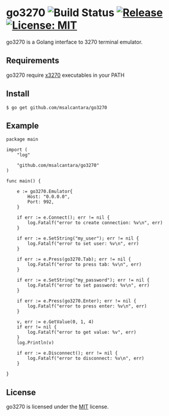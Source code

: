 # go3270 ![Build Status](https://travis-ci.org/msalcantara/go3270.svg?branch=master) [![Release](https://img.shields.io/github/release/msalcantara/go3270.svg)](https://github.com/msalcantara/go3270/releases) [![License: MIT](https://img.shields.io/badge/License-MIT-blue.svg)](https://opensource.org/licenses/MIT)
go3270 is a Golang interface to 3270 terminal emulator.

## Requirements
go3270 require  [x3270](http://x3270.bgp.nu/index.html) executables in your PATH

## Install
```$ go get github.com/msalcantara/go3270```

## Example
```
package main

import (
	"log"

	"github.com/msalcantara/go3270"
)

func main() {

	e := go3270.Emulator{
		Host: "0.0.0.0",
		Port: 992,
	}

	if err := e.Connect(); err != nil {
		log.Fatalf("error to create connection: %v\n", err)
	}

	if err := e.SetString("my_user"); err != nil {
		log.Fatalf("error to set user: %v\n", err)
	}

	if err := e.Press(go3270.Tab); err != nil {
		log.Fatalf("error to press tab: %v\n", err)
	}

	if err := e.SetString("my_password"); err != nil {
		log.Fatalf("error to set password: %v\n", err)
	}

	if err := e.Press(go3270.Enter); err != nil {
		log.Fatalf("error to press enter: %v\n", err)
	}

	v, err := e.GetValue(0, 1, 4)
	if err != nil {
		log.Fatalf("error to get value: %v", err)
	}
	log.Println(v)

	if err := e.Disconnect(); err != nil {
		log.Fatalf("error to disconnect: %v\n", err)
	}

}
```
## License

go3270 is licensed under the [MIT][mit] license.

[mit]: https://raw.githubusercontent.com/tebeka/selenium/master/LICENSE
